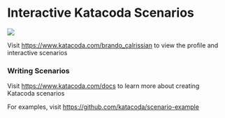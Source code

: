# Interactive Katacoda Scenarios

[![](http://shields.katacoda.com/katacoda/brando_calrissian/count.svg)](https://www.katacoda.com/brando_calrissian "Get your profile on Katacoda.com")

Visit https://www.katacoda.com/brando_calrissian to view the profile and interactive scenarios

### Writing Scenarios
Visit https://www.katacoda.com/docs to learn more about creating Katacoda scenarios

For examples, visit https://github.com/katacoda/scenario-example
